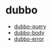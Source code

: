 # dubbo

* [dubbo-query](dubbogo-query.md)
* [dubbo-body](dubbogo-body.md)
* [dubbo-error](dubbo-error.md)


